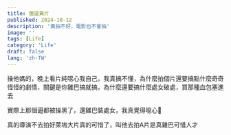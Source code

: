 ```yaml
---
title: 傻逼黃片
published: 2024-10-12
description: '黃拍不好，電影也不會拍'
image: ''
tags: [Life]
category: 'Life'
draft: false 
lang: 'zh-TW'
---
```

操他媽的，晚上看片純噁心我自己，我真搞不懂，為什麼拍個片還要搞點什麼奇奇怪怪的劇情，關鍵是你雞巴搞就搞，為什麼還要搞什麼處女破處，買那種血包塞進去

實際上那個逼都被操黑了，還雞巴裝處女，我真覺得噁心🤮

真的導演不去拍好萊塢大片真的可惜了，叫他去拍A片是真雞巴可惜人才